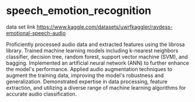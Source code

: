 # speech_emotion_recognition

data set link https://www.kaggle.com/datasets/uwrfkaggler/ravdess-emotional-speech-audio

Proficiently processed audio data and extracted features using the librosa library. Trained machine learning models including k-nearest neighbors classifier, decision tree, random forest, support vector machine (SVM), and bagging. Implemented an artificial neural network (ANN) to further enhance the model's performance. Applied audio augmentation techniques to augment the training data, improving the model's robustness and generalization. Demonstrated expertise in data processing, feature extraction, and utilizing a diverse range of machine learning algorithms for accurate audio classification.
